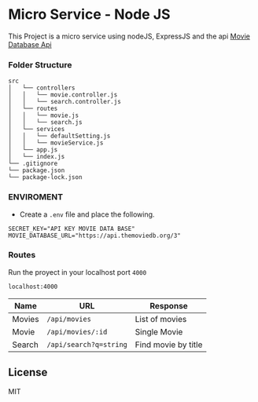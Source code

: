 # Micro Service - Node JS

This Project is a micro service using nodeJS, ExpressJS and the api [Movie Database Api](https://www.themoviedb.org/documentation/api)

### Folder Structure

```
src
│   └── controllers
│   │   └── movie.controller.js
│   │   └── search.controller.js
│   └── routes
│   │   └── movie.js
│   │   └── search.js
│   └── services
│   │   └── defaultSetting.js
│   │   └── movieService.js
│   └── app.js
│   └── index.js
└── .gitignore
└── package.json
└── package-lock.json
```

### ENVIROMENT

- Create a `.env` file and place the following.

```
SECRET_KEY="API KEY MOVIE DATA BASE"
MOVIE_DATABASE_URL="https://api.themoviedb.org/3"
```

### Routes

Run the proyect in your localhost port `4000`

```sh
localhost:4000
```

| Name   | URL                    | Response            |
| ------ | ---------------------- | ------------------- |
| Movies | `/api/movies`          | List of movies      |
| Movie  | `/api/movies/:id`      | Single Movie        |
| Search | `/api/search?q=string` | Find movie by title |

## License

MIT
